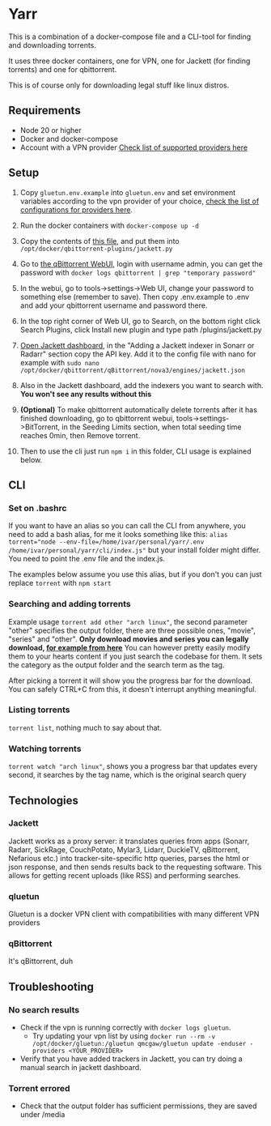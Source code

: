# Yarr

This is a combination of a docker-compose file and a CLI-tool for finding and downloading torrents.

It uses three docker containers, one for VPN, one for Jackett (for finding torrents) and one for qbittorrent.

This is of course only for downloading legal stuff like linux distros.

## Requirements

- Node 20 or higher
- Docker and docker-compose
- Account with a VPN provider [Check list of supported providers here](https://github.com/qdm12/gluetun?tab=readme-ov-file#features)

## Setup

1. Copy `gluetun.env.example` into `gluetun.env` and set environment variables according to the vpn provider of your choice, [check the list of configurations for providers here](https://github.com/qdm12/gluetun-wiki/tree/main/setup/providers).

2. Run the docker containers with `docker-compose up -d`

3. Copy the contents of [this file](https://raw.githubusercontent.com/qbittorrent/search-plugins/master/nova3/engines/jackett.py), and put them into `/opt/docker/qbittorrent-plugins/jackett.py`

4. Go to [the qBittorrent WebUI](http://localhost:8180/), login with username admin, you can get the password with `docker logs qbittorrent | grep "temporary password"`

5. In the webui, go to tools->settings->Web UI, change your password to something else (remember to save). Then copy .env.example to .env and add your qbittorrent username and password there.

6. In the top right corner of Web UI, go to Search, on the bottom right click Search Plugins, click Install new plugin and type path /plugins/jackett.py

7. [Open Jackett dashboard](http://localhost:9117/), in the "Adding a Jackett indexer in Sonarr or Radarr" section copy the API key. Add it to the config file with nano for example with `sudo nano /opt/docker/qbittorrent/qBittorrent/nova3/engines/jackett.json`

8. Also in the Jackett dashboard, add the indexers you want to search with. **You won't see any results without this**

9. **(Optional)** To make qbittorrent automatically delete torrents after it has finished downloading, go to qbittorrent webui, tools->settings->BitTorrent, in the Seeding Limits section, when total seeding time reaches 0min, then Remove torrent.

10. Then to use the cli just run `npm i` in this folder, CLI usage is explained below.

## CLI

### Set on .bashrc

If you want to have an alias so you can call the CLI from anywhere, you need to add a bash alias, for me it looks something like this: `alias torrent="node --env-file=/home/ivar/personal/yarr/.env /home/ivar/personal/yarr/cli/index.js"` but your install folder might differ. You need to point the .env file and the index.js.

The examples below assume you use this alias, but if you don't you can just replace `torrent` with `npm start`

### Searching and adding torrents

Example usage `torrent add other "arch linux"`, the second parameter "other" specifies the output folder, there are three possible ones, "movie", "series" and "other". **Only download movies and series you can legally download, [for example from here](https://archive.org/details/moviesandfilms)** You can however pretty easily modify them to your hearts content if you just search the codebase for them. It sets the category as the output folder and the search term as the tag.

After picking a torrent it will show you the progress bar for the download. You can safely CTRL+C from this, it doesn't interrupt anything meaningful.

### Listing torrents

`torrent list`, nothing much to say about that.

### Watching torrents

`torrent watch "arch linux"`, shows you a progress bar that updates every second, it searches by the tag name, which is the original search query

## Technologies

### Jackett

Jackett works as a proxy server: it translates queries from apps (Sonarr, Radarr, SickRage, CouchPotato, Mylar3, Lidarr, DuckieTV, qBittorrent, Nefarious etc.) into tracker-site-specific http queries, parses the html or json response, and then sends results back to the requesting software. This allows for getting recent uploads (like RSS) and performing searches.

### qluetun

Gluetun is a docker VPN client with compatibilities with many different VPN providers

### qBittorrent

It's qBittorrent, duh

## Troubleshooting

### No search results

- Check if the vpn is running correctly with `docker logs gluetun`.
  - Try updating your vpn list by using `docker run --rm -v /opt/docker/gluetun:/gluetun qmcgaw/gluetun update -enduser -providers <YOUR_PROVIDER>`
- Verify that you have added trackers in Jackett, you can try doing a manual search in jackett dashboard.

### Torrent errored

- Check that the output folder has sufficient permissions, they are saved under /media
